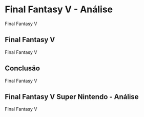 ---
---

# Final Fantasy V - Análise

Final Fantasy V

## Final Fantasy V

Final Fantasy V

## Conclusão

Final Fantasy V

## Final Fantasy V Super Nintendo - Análise

Final Fantasy V
